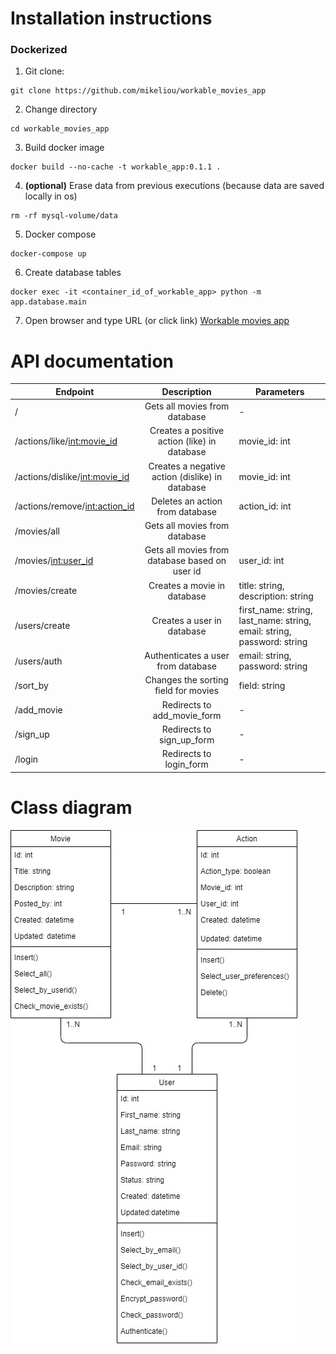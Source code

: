 # Installation instructions

### Dockerized
1. Git clone:
```
git clone https://github.com/mikeliou/workable_movies_app
```
2. Change directory
```
cd workable_movies_app
```
3. Build docker image
```
docker build --no-cache -t workable_app:0.1.1 .
```
4. **(optional)** Erase data from previous executions (because data are saved locally in os)
```
rm -rf mysql-volume/data
```
5. Docker compose
```
docker-compose up
```
6. Create database tables
```
docker exec -it <container_id_of_workable_app> python -m app.database.main
```
7. Open browser and type URL (or click link)
[Workable movies app](http://localhost:8070/)

# API documentation

|Endpoint|Description|Parameters|
|--------|:---------:|----------|
|/|Gets all movies from database|-|
|/actions/like/<int:movie_id>|Creates a positive action (like) in database|movie_id: int|
|/actions/dislike/<int:movie_id>|Creates a negative action (dislike) in database|movie_id: int|
|/actions/remove/<int:action_id>|Deletes an action from database|action_id: int|
|/movies/all|Gets all movies from database|
|/movies/<int:user_id>|Gets all movies from database based on user id|user_id: int|
|/movies/create|Creates a movie in database|title: string, description: string|
|/users/create|Creates a user in database|first_name: string, last_name: string, email: string, password: string|
|/users/auth|Authenticates a user from database|email: string, password: string|
|/sort_by|Changes the sorting field for movies|field: string|
|/add_movie|Redirects to add_movie_form|-|
|/sign_up|Redirects to sign_up_form|-|
|/login|Redirects to login_form|-|

# Class diagram

![Alt text](img/class_diagram.jpg?raw=true "Class Diagram")
